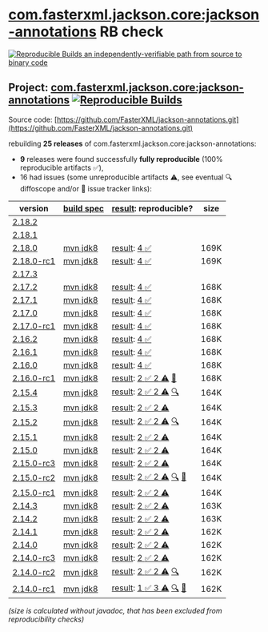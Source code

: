 [com.fasterxml.jackson.core:jackson-annotations](https://central.sonatype.com/artifact/com.fasterxml.jackson.core/jackson-annotations/versions) RB check
=======

[![Reproducible Builds](https://reproducible-builds.org/images/logos/rb.svg) an independently-verifiable path from source to binary code](https://reproducible-builds.org/)

## Project: [com.fasterxml.jackson.core:jackson-annotations](https://central.sonatype.com/artifact/com.fasterxml.jackson.core/jackson-annotations/versions) [![Reproducible Builds](https://img.shields.io/endpoint?url=https://raw.githubusercontent.com/jvm-repo-rebuild/reproducible-central/master/content/com/fasterxml/jackson/annotations/badge.json)](https://github.com/jvm-repo-rebuild/reproducible-central/blob/master/content/com/fasterxml/jackson/annotations/README.md)

Source code: [https://github.com/FasterXML/jackson-annotations.git](https://github.com/FasterXML/jackson-annotations.git)

rebuilding **25 releases** of com.fasterxml.jackson.core:jackson-annotations:
- **9** releases were found successfully **fully reproducible** (100% reproducible artifacts :white_check_mark:),
- 16 had issues (some unreproducible artifacts :warning:, see eventual :mag: diffoscope and/or :memo: issue tracker links):

| version | [build spec](/BUILDSPEC.md) | [result](https://reproducible-builds.org/docs/jvm/): reproducible? | size |
| -- | --------- | ------ | -- |
| [2.18.2](https://central.sonatype.com/artifact/com.fasterxml.jackson.core/jackson-annotations/2.18.2/pom) | | | |
| [2.18.1](https://central.sonatype.com/artifact/com.fasterxml.jackson.core/jackson-annotations/2.18.1/pom) | | | |
| [2.18.0](https://central.sonatype.com/artifact/com.fasterxml.jackson.core/jackson-annotations/2.18.0/pom) | [mvn jdk8](jackson-annotations-2.18.0.buildspec) | [result](jackson-annotations-2.18.0.buildinfo): [4 :white_check_mark: ](jackson-annotations-2.18.0.buildcompare) | 169K |
| [2.18.0-rc1](https://central.sonatype.com/artifact/com.fasterxml.jackson.core/jackson-annotations/2.18.0-rc1/pom) | [mvn jdk8](jackson-annotations-2.18.0-rc1.buildspec) | [result](jackson-annotations-2.18.0-rc1.buildinfo): [4 :white_check_mark: ](jackson-annotations-2.18.0-rc1.buildcompare) | 169K |
| [2.17.3](https://central.sonatype.com/artifact/com.fasterxml.jackson.core/jackson-annotations/2.17.3/pom) | | | |
| [2.17.2](https://central.sonatype.com/artifact/com.fasterxml.jackson.core/jackson-annotations/2.17.2/pom) | [mvn jdk8](jackson-annotations-2.17.2.buildspec) | [result](jackson-annotations-2.17.2.buildinfo): [4 :white_check_mark: ](jackson-annotations-2.17.2.buildcompare) | 168K |
| [2.17.1](https://central.sonatype.com/artifact/com.fasterxml.jackson.core/jackson-annotations/2.17.1/pom) | [mvn jdk8](jackson-annotations-2.17.1.buildspec) | [result](jackson-annotations-2.17.1.buildinfo): [4 :white_check_mark: ](jackson-annotations-2.17.1.buildcompare) | 168K |
| [2.17.0](https://central.sonatype.com/artifact/com.fasterxml.jackson.core/jackson-annotations/2.17.0/pom) | [mvn jdk8](jackson-annotations-2.17.0.buildspec) | [result](jackson-annotations-2.17.0.buildinfo): [4 :white_check_mark: ](jackson-annotations-2.17.0.buildcompare) | 168K |
| [2.17.0-rc1](https://central.sonatype.com/artifact/com.fasterxml.jackson.core/jackson-annotations/2.17.0-rc1/pom) | [mvn jdk8](jackson-annotations-2.17.0-rc1.buildspec) | [result](jackson-annotations-2.17.0-rc1.buildinfo): [4 :white_check_mark: ](jackson-annotations-2.17.0-rc1.buildcompare) | 168K |
| [2.16.2](https://central.sonatype.com/artifact/com.fasterxml.jackson.core/jackson-annotations/2.16.2/pom) | [mvn jdk8](jackson-annotations-2.16.2.buildspec) | [result](jackson-annotations-2.16.2.buildinfo): [4 :white_check_mark: ](jackson-annotations-2.16.2.buildcompare) | 168K |
| [2.16.1](https://central.sonatype.com/artifact/com.fasterxml.jackson.core/jackson-annotations/2.16.1/pom) | [mvn jdk8](jackson-annotations-2.16.1.buildspec) | [result](jackson-annotations-2.16.1.buildinfo): [4 :white_check_mark: ](jackson-annotations-2.16.1.buildcompare) | 168K |
| [2.16.0](https://central.sonatype.com/artifact/com.fasterxml.jackson.core/jackson-annotations/2.16.0/pom) | [mvn jdk8](jackson-annotations-2.16.0.buildspec) | [result](jackson-annotations-2.16.0.buildinfo): [4 :white_check_mark: ](jackson-annotations-2.16.0.buildcompare) | 168K |
| [2.16.0-rc1](https://central.sonatype.com/artifact/com.fasterxml.jackson.core/jackson-annotations/2.16.0-rc1/pom) | [mvn jdk8](jackson-annotations-2.16.0-rc1.buildspec) | [result](jackson-annotations-2.16.0-rc1.buildinfo): [2 :white_check_mark:  2 :warning:](jackson-annotations-2.16.0-rc1.buildcompare) [:memo:](https://github.com/FasterXML/jackson-parent/commit/947b9c0ddd53cbe38c4c7262e18c52058306dc36) | 168K |
| [2.15.4](https://central.sonatype.com/artifact/com.fasterxml.jackson.core/jackson-annotations/2.15.4/pom) | [mvn jdk8](jackson-annotations-2.15.4.buildspec) | [result](jackson-annotations-2.15.4.buildinfo): [2 :white_check_mark:  2 :warning:](jackson-annotations-2.15.4.buildcompare) [:mag:](jackson-annotations-2.15.4.diffoscope) | 164K |
| [2.15.3](https://central.sonatype.com/artifact/com.fasterxml.jackson.core/jackson-annotations/2.15.3/pom) | [mvn jdk8](jackson-annotations-2.15.3.buildspec) | [result](jackson-annotations-2.15.3.buildinfo): [2 :white_check_mark:  2 :warning:](jackson-annotations-2.15.3.buildcompare) | 164K |
| [2.15.2](https://central.sonatype.com/artifact/com.fasterxml.jackson.core/jackson-annotations/2.15.2/pom) | [mvn jdk8](jackson-annotations-2.15.2.buildspec) | [result](jackson-annotations-2.15.2.buildinfo): [2 :white_check_mark:  2 :warning:](jackson-annotations-2.15.2.buildcompare) [:mag:](jackson-annotations-2.15.2.diffoscope) | 164K |
| [2.15.1](https://central.sonatype.com/artifact/com.fasterxml.jackson.core/jackson-annotations/2.15.1/pom) | [mvn jdk8](jackson-annotations-2.15.1.buildspec) | [result](jackson-annotations-2.15.1.buildinfo): [2 :white_check_mark:  2 :warning:](jackson-annotations-2.15.1.buildcompare) | 164K |
| [2.15.0](https://central.sonatype.com/artifact/com.fasterxml.jackson.core/jackson-annotations/2.15.0/pom) | [mvn jdk8](jackson-annotations-2.15.0.buildspec) | [result](jackson-annotations-2.15.0.buildinfo): [2 :white_check_mark:  2 :warning:](jackson-annotations-2.15.0.buildcompare) | 164K |
| [2.15.0-rc3](https://central.sonatype.com/artifact/com.fasterxml.jackson.core/jackson-annotations/2.15.0-rc3/pom) | [mvn jdk8](jackson-annotations-2.15.0-rc3.buildspec) | [result](jackson-annotations-2.15.0-rc3.buildinfo): [2 :white_check_mark:  2 :warning:](jackson-annotations-2.15.0-rc3.buildcompare) | 164K |
| [2.15.0-rc2](https://central.sonatype.com/artifact/com.fasterxml.jackson.core/jackson-annotations/2.15.0-rc2/pom) | [mvn jdk8](jackson-annotations-2.15.0-rc2.buildspec) | [result](jackson-annotations-2.15.0-rc2.buildinfo): [2 :white_check_mark:  2 :warning:](jackson-annotations-2.15.0-rc2.buildcompare) [:mag:](jackson-annotations-2.15.0-rc2.diffoscope) [:memo:](https://github.com/FasterXML/oss-parent/pull/75) | 164K |
| [2.15.0-rc1](https://central.sonatype.com/artifact/com.fasterxml.jackson.core/jackson-annotations/2.15.0-rc1/pom) | [mvn jdk8](jackson-annotations-2.15.0-rc1.buildspec) | [result](jackson-annotations-2.15.0-rc1.buildinfo): [2 :white_check_mark:  2 :warning:](jackson-annotations-2.15.0-rc1.buildcompare) | 164K |
| [2.14.3](https://central.sonatype.com/artifact/com.fasterxml.jackson.core/jackson-annotations/2.14.3/pom) | [mvn jdk8](jackson-annotations-2.14.3.buildspec) | [result](jackson-annotations-2.14.3.buildinfo): [2 :white_check_mark:  2 :warning:](jackson-annotations-2.14.3.buildcompare) | 163K |
| [2.14.2](https://central.sonatype.com/artifact/com.fasterxml.jackson.core/jackson-annotations/2.14.2/pom) | [mvn jdk8](jackson-annotations-2.14.2.buildspec) | [result](jackson-annotations-2.14.2.buildinfo): [2 :white_check_mark:  2 :warning:](jackson-annotations-2.14.2.buildcompare) | 163K |
| [2.14.1](https://central.sonatype.com/artifact/com.fasterxml.jackson.core/jackson-annotations/2.14.1/pom) | [mvn jdk8](jackson-annotations-2.14.1.buildspec) | [result](jackson-annotations-2.14.1.buildinfo): [2 :white_check_mark:  2 :warning:](jackson-annotations-2.14.1.buildcompare) | 162K |
| [2.14.0](https://central.sonatype.com/artifact/com.fasterxml.jackson.core/jackson-annotations/2.14.0/pom) | [mvn jdk8](jackson-annotations-2.14.0.buildspec) | [result](jackson-annotations-2.14.0.buildinfo): [2 :white_check_mark:  2 :warning:](jackson-annotations-2.14.0.buildcompare) | 162K |
| [2.14.0-rc3](https://central.sonatype.com/artifact/com.fasterxml.jackson.core/jackson-annotations/2.14.0-rc3/pom) | [mvn jdk8](jackson-annotations-2.14.0-rc3.buildspec) | [result](jackson-annotations-2.14.0-rc3.buildinfo): [2 :white_check_mark:  2 :warning:](jackson-annotations-2.14.0-rc3.buildcompare) | 162K |
| [2.14.0-rc2](https://central.sonatype.com/artifact/com.fasterxml.jackson.core/jackson-annotations/2.14.0-rc2/pom) | [mvn jdk8](jackson-annotations-2.14.0-rc2.buildspec) | [result](jackson-annotations-2.14.0-rc2.buildinfo): [2 :white_check_mark:  2 :warning:](jackson-annotations-2.14.0-rc2.buildcompare) [:mag:](jackson-annotations-2.14.0-rc2.diffoscope) | 162K |
| [2.14.0-rc1](https://central.sonatype.com/artifact/com.fasterxml.jackson.core/jackson-annotations/2.14.0-rc1/pom) | [mvn jdk8](jackson-annotations-2.14.0-rc1.buildspec) | [result](jackson-annotations-2.14.0-rc1.buildinfo): [1 :white_check_mark:  3 :warning:](jackson-annotations-2.14.0-rc1.buildcompare) [:mag:](jackson-annotations-2.14.0-rc1.diffoscope) [:memo:](https://github.com/FasterXML/oss-parent/pull/55) | 162K |

<i>(size is calculated without javadoc, that has been excluded from reproducibility checks)</i>
